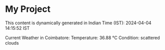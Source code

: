 # My Project

This content is dynamically generated in Indian Time (IST): 2024-04-04 14:15:52 IST


Current Weather in Coimbatore:
Temperature: 36.88 °C
Condition: scattered clouds
